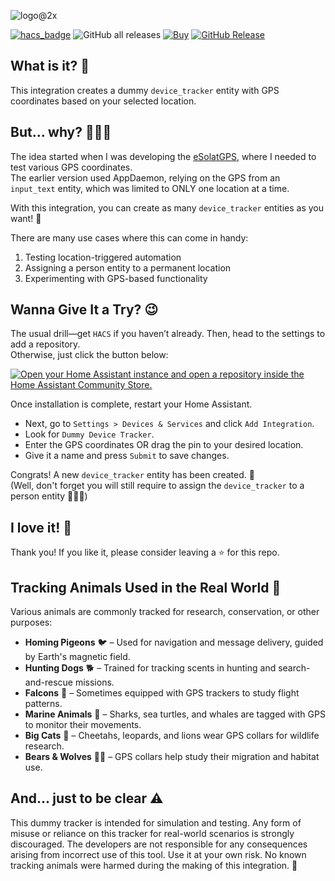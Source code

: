 ![logo@2x](https://github.com/user-attachments/assets/44277989-5174-48c8-b5a4-e10f042b15b3)

[![hacs_badge](https://img.shields.io/badge/HACS-Integration-41BDF5.svg)](https://github.com/hacs/integration)
![GitHub all releases](https://img.shields.io/badge/dynamic/json?color=41BDF5&logo=home-assistant&label=Download%20Count&suffix=%20installs&cacheSeconds=15600&url=https://analytics.home-assistant.io/custom_integrations.json&query=$.dummy_tracker.total)
[![Buy](https://img.shields.io/badge/Belanja-Coffee-yellow.svg)](https://zubirco.de/buymecoffee)
[![GitHub Release](https://img.shields.io/github/release/zubir2k/homeassistant-dummytracker.svg)](https://github.com/zubir2k/homeassistant-dummytracker/releases/)

## What is it? 🧐  
This integration creates a dummy `device_tracker` entity with GPS coordinates based on your selected location.  

## But... why? 🤷🏻‍♂️  
The idea started when I was developing the [eSolatGPS](https://github.com/zubir2k/homeassistant-esolatgps), where I needed to test various GPS coordinates.  
The earlier version used AppDaemon, relying on the GPS from an `input_text` entity, which was limited to ONLY one location at a time.  

With this integration, you can create as many `device_tracker` entities as you want! 🎉  

There are many use cases where this can come in handy:  
1. Testing location-triggered automation  
2. Assigning a person entity to a permanent location  
3. Experimenting with GPS-based functionality  

## Wanna Give It a Try? 😉  
The usual drill—get `HACS` if you haven’t already. Then, head to the settings to add a repository.  
Otherwise, just click the button below:  

[![Open your Home Assistant instance and open a repository inside the Home Assistant Community Store.](https://my.home-assistant.io/badges/hacs_repository.svg)](https://my.home-assistant.io/redirect/hacs_repository/?owner=zubir2k&repository=homeassistant-dummytracker&category=integration)

Once installation is complete, restart your Home Assistant.  
- Next, go to `Settings > Devices & Services` and click `Add Integration`.  
- Look for `Dummy Device Tracker`.  
- Enter the GPS coordinates OR drag the pin to your desired location.  
- Give it a name and press `Submit` to save changes.  

Congrats! A new `device_tracker` entity has been created. 🎊  
(Well, don't forget you will still require to assign the `device_tracker` to a person entity 🙋🏻‍♂️)

## I love it! 🤩  
Thank you! If you like it, please consider leaving a ⭐ for this repo.  

## Tracking Animals Used in the Real World 🐾  
Various animals are commonly tracked for research, conservation, or other purposes:  
- **Homing Pigeons** 🐦 – Used for navigation and message delivery, guided by Earth's magnetic field.  
- **Hunting Dogs** 🐕 – Trained for tracking scents in hunting and search-and-rescue missions.  
- **Falcons** 🦅 – Sometimes equipped with GPS trackers to study flight patterns.  
- **Marine Animals** 🦈 – Sharks, sea turtles, and whales are tagged with GPS to monitor their movements.  
- **Big Cats** 🐆 – Cheetahs, leopards, and lions wear GPS collars for wildlife research.  
- **Bears & Wolves** 🐻🐺 – GPS collars help study their migration and habitat use.  

## And... just to be clear ⚠  
This dummy tracker is intended for simulation and testing. Any form of misuse or reliance on this tracker for real-world scenarios is strongly discouraged. The developers are not responsible for any consequences arising from incorrect use of this tool. Use it at your own risk. No known tracking animals were harmed during the making of this integration. 🐾  

